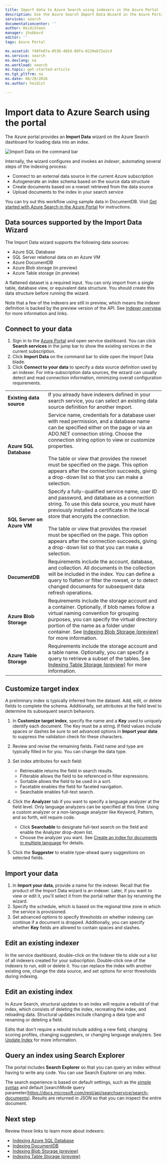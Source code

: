```yaml
---
title: Import data to Azure Search using indexers in the Azure Portal | Microsoft Docs
description: Use the Azure Search Import Data Wizard in the Azure Portal to crawl data from Azure Blob storage, table stroage, SQL Database, and SQL Server on Azure VMs.
services: search
documentationcenter: ''
author: HeidiSteen
manager: jhubbard
editor: ''
tags: Azure Portal

ms.assetid: f40fe07a-0536-485d-8dfa-8226eb72e2cd
ms.service: search
ms.devlang: na
ms.workload: search
ms.topic: get-started-article
ms.tgt_pltfrm: na
ms.date: 08/29/2016
ms.author: heidist

---
```

# Import data to Azure Search using the portal
The Azure portal provides an **Import Data** wizard on the Azure Search dashboard for loading data into an index. 

  ![Import Data on the command bar][1]

Internally, the wizard configures and invokes an *indexer*, automating several steps of the indexing process: 

* Connect to an external data source in the current Azure subscription
* Autogenerate an index schema based on the source data structure
* Create documents based on a rowset retrieved from the data source
* Upload documents to the index in your search service

You can try out this workflow using sample data in DocumentDB. Visit [Get started with Azure Search in the Azure Portal](search-get-started-portal.md) for instructions.

## Data sources supported by the Import Data Wizard
The Import Data wizard supports the following data sources: 

* Azure SQL Database
* SQL Server relational data on an Azure VM
* Azure DocumentDB
* Azure Blob storage (in preview)
* Azure Table storage (in preview)

A flattened dataset is a required input. You can only import from a single table, database view, or equivalent data structure. You should create this data structure before running the wizard.

Note that a few of the indexers are still in preview, which means the indexer definition is backed by the preview version of the API. See [Indexer overview](search-indexer-overview.md) for more information and links.

## Connect to your data
1. Sign in to the [Azure Portal](https://portal.azure.com) and open service dashboard. You can click **Search services** in the jump bar to show the existing services in the current subscription. 
2. Click **Import Data** on the command bar to slide open the Import Data blade.  
3. Click **Connect to your data** to specify a data source definition used by an indexer. For intra-subscription data sources, the wizard can usually detect and read connection information, minimizing overall configuration requirements.

|  |  |
| --- | --- |
| **Existing data source** |If you already have indexers defined in your search service, you can select an existing data source definition for another import. |
| **Azure SQL Database** |Service name, credentials for a database user with read permission, and a database name can be specified either on the page or via an ADO.NET connection string. Choose the connection string option to view or customize properties. <br/><br/>The table or view that provides the rowset must be specified on the page. This option appears after the connection succeeds, giving a drop-down list so that you can make a selection. |
| **SQL Server on Azure VM** |Specify a fully-qualified service name, user ID and password, and database as a connection string. To use this data source, you must have previously installed a certificate in the local store that encrypts the connection. <br/><br/>The table or view that provides the rowset must be specified on the page. This option appears after the connection succeeds, giving a drop-down list so that you can make a selection. |
| **DocumentDB** |Requirements include the account, database, and collection. All documents in the collection will be included in the index. You can define a query to flatten or filter the rowset, or to detect changed documents for subsequent data refresh operations. |
| **Azure Blob Storage** |Requirements include the storage account and a container. Optionally, if blob names follow a virtual naming convention for grouping purposes, you can specify the virtual directory portion of the name as a folder under container. See [Indexing Blob Storage (preview)](search-howto-indexing-azure-blob-storage.md) for more information. |
| **Azure Table Storage** |Requirements include the storage account and a table name. Optionally, you can specify a query to retrieve a subset of the tables. See [Indexing Table Storage (preview)](search-howto-indexing-azure-tables.md) for more information. |

## Customize target index
A preliminary index is typically inferred from the dataset. Add, edit, or delete fields to complete the schema. Additionally, set attributes at the field level to determine its subsequent search behaviors.

1. In **Customize target index**, specify the name and a **Key** used to uniquely identify each document. The Key must be a string. If field values include spaces or dashes be sure to set advanced options in **Import your data** to suppress the validation check for these characters.
2. Review and revise the remaining fields. Field name and type are typically filled in for you. You can change the data type.
3. Set index attributes for each field:
   
   * Retrievable returns the field in search results.
   * Filterable allows the field to be referenced in filter expressions.
   * Sortable allows the field to be used in a sort.
   * Facetable enables the field for faceted navigation.
   * Searchable enables full-text search.
4. Click the **Analyzer** tab if you want to specify a language analyzer at the field level. Only language analyzers can be specified at this time. Using a custom analyzer or a non-language analyzer like Keyword, Pattern, and so forth, will require code.
   
   * Click **Searchable** to designate full-text search on the field and enable the Analyzer drop-down list.
   * Choose the analyzer you want. See [Create an index for documents in multiple language](search-language-support.md) for details.
5. Click the **Suggester** to enable type-ahead query suggestions on selected fields.

## Import your data
1. In **Import your data**, provide a name for the indexer. Recall that the product of the Import Data wizard is an indexer. Later, if you want to view or edit it, you'll select it from the portal rather than by rerunning the wizard. 
2. Specify the schedule, which is based on the regional time zone in which the service is provisioned.
3. Set advanced options to specify thresholds on whether indexing can continue if a document is dropped. Additionally, you can specify whether **Key** fields are allowed to contain spaces and slashes.  

## Edit an existing indexer
In the service dashboard, double-click on the Indexer tile to slide out a list of all indexers created for your subscription. Double-click one of the indexers to run, edit or delete it. You can replace the index with another existing one, change the data source, and set options for error thresholds during indexing.

## Edit an existing index
In Azure Search, structural updates to an index will require a rebuild of that index, which consists of deleting the index, recreating the index, and reloading data. Structural updates include changing a data type and renaming or deleting a field.

Edits that don't require a rebuild include adding a new field, changing scoring profiles, changing suggesters, or changing language analyzers. See [Update Index](https://msdn.microsoft.com/library/azure/dn800964.aspx) for more information.

## Query an index using Search Explorer

The portal includes **Search Explorer** so that you can query an index without having to write any code. You can use Search Explorer on any index.

The search experience is based on default settings, such as the [simple syntax](https://docs.microsoft.com/rest/api/searchservice/simple-query-syntax-in-azure-search) and default [searchMode query parameter(https://docs.microsoft.com/rest/api/searchservice/search-documents). Results are returned in JSON so that you can inspect the entire document.

## Next step
Review these links to learn more about indexers:

* [Indexing Azure SQL Database](search-howto-connecting-azure-sql-database-to-azure-search-using-indexers.md)
* [Indexing DocumentDB](../documentdb/documentdb-search-indexer.md)
* [Indexing Blob Storage (preview)](search-howto-indexing-azure-blob-storage.md)
* [Indexing Table Storage (preview)](search-howto-indexing-azure-tables.md)

<!--Image references-->
[1]: ./media/search-import-data-portal/search-import-data-command.png

